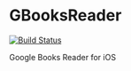 GBooksReader
============

[![Build Status](https://travis-ci.org/comfly/GBooksReader.svg?branch=master)](https://travis-ci.org/comfly/GBooksReader)

Google Books Reader for iOS
